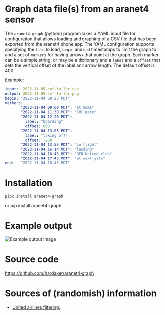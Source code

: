 # Graph data file(s) from an aranet4 sensor

The `aranet4-graph` (python) program takes a YAML input file for
configuration that allows loading and graphing of a CSV file that has
been exported from the aranet4 phone app.  The YAML configuration
supports specifying the `file` to load, `begin` and `end` timestamps
to limit the graph to and a set of `markers` for having arrows that
point at the graph.  Each marker can be a simple string, or may be a
dictionary and a `label` and a `offset` that sets the vertical offset
of the label and arrow length.  The default offset is 400.

Example:

``` yaml
input:  2022-11-05-smf-to-lhr.csv
output: 2022-11-05-smf-to-lhr.png
begin: "2022-11-04 08:23 PDT"
markers:
       "2022-11-04 09:00 PDT": "at home"
       "2022-11-04 11:30 PDT": "SMF gate"
       "2022-11-04 12:20 PDT":
         label: "boarding"
         offset: 600
       "2022-11-04 13:05 PDT":
         label: "taking off"
         offset: -200
       "2022-11-04 13:55 PDT": "in flight"
       "2022-11-04 16:14 MDT": "landing"
       "2022-11-04 16:45 MDT": "DEN United club"
       "2022-11-04 17:45 MDT": "at next gate"
end:   "2022-11-04 18:45 MDT"
```

# Installation

    pipx install aranet4-graph

or
    pip install aranet4-graph

# Example output

![Example output image](images/example.png)

# Source code

https://github.com/hardaker/aranet4-graph

# Sources of (randomish) information

- [United airlines filtering:](https://www.youtube.com/4ZvIoVfqbw0)
